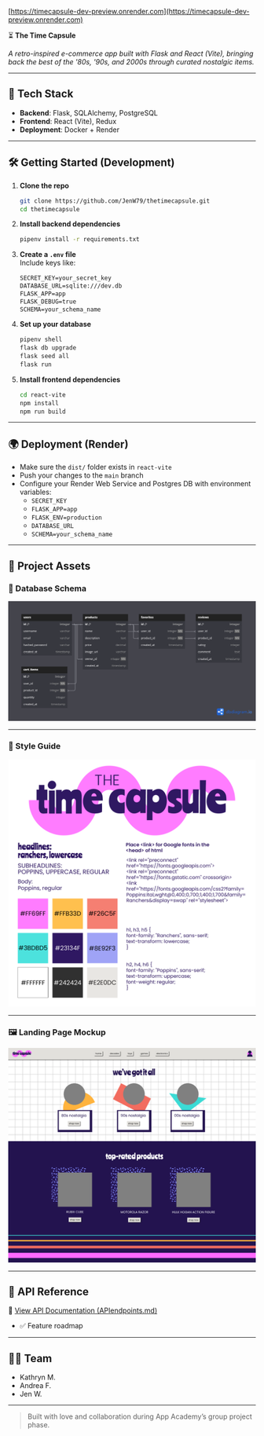 [https://timecapsule-dev-preview.onrender.com](https://timecapsule-dev-preview.onrender.com)

⏳ **The Time Capsule**

*A retro-inspired e-commerce app built with Flask and React (Vite), bringing back the best of the '80s, '90s, and 2000s through curated nostalgic items.*

---

## 🚀 Tech Stack

- **Backend**: Flask, SQLAlchemy, PostgreSQL  
- **Frontend**: React (Vite), Redux  
- **Deployment**: Docker + Render

---

## 🛠️ Getting Started (Development)

1. **Clone the repo**

   ```bash
   git clone https://github.com/JenW79/thetimecapsule.git
   cd thetimecapsule
   ```

2. **Install backend dependencies**

   ```bash
   pipenv install -r requirements.txt
   ```

3. **Create a `.env` file**  
   Include keys like:

   ```env
   SECRET_KEY=your_secret_key
   DATABASE_URL=sqlite:///dev.db
   FLASK_APP=app
   FLASK_DEBUG=true
   SCHEMA=your_schema_name
   ```

4. **Set up your database**

   ```bash
   pipenv shell
   flask db upgrade
   flask seed all
   flask run
   ```

5. **Install frontend dependencies**

   ```bash
   cd react-vite
   npm install
   npm run build
   ```

---

## 🌍 Deployment (Render)

- Make sure the `dist/` folder exists in `react-vite`
- Push your changes to the `main` branch
- Configure your Render Web Service and Postgres DB with environment variables:
  - `SECRET_KEY`
  - `FLASK_APP=app`
  - `FLASK_ENV=production`
  - `DATABASE_URL`
  - `SCHEMA=your_schema_name`

---

## 📁 Project Assets

### 🧱 Database Schema

![Database Schema](./docs/schema.png)  


---

### 🎨 Style Guide

![Style Guide](./docs/styleguide-preview.png)  


---

### 🖼️ Landing Page Mockup

![Landing Page](./docs/timecapsule.site.png)

---

## 📖 API Reference

📄 [View API Documentation (APIendpoints.md)](./docs/APIendpoints.md)

- ✅ Feature roadmap

---

## 👩‍💻 Team
 
- Kathryn M.
- Andrea F.
- Jen W. 

---

> Built with love and collaboration during App Academy’s group project phase.



